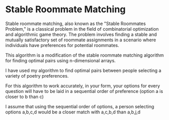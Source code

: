 # Stable Roommate Matching

Stable roommate matching, also known as the "Stable Roommates Problem," is a classical problem in the field of combinatorial optimization and algorithmic game theory. The problem involves finding a stable and mutually satisfactory set of roommate assignments in a scenario where individuals have preferences for potential roommates.

This algorithm is a modification of the stable roommate matching algorithm for finding optimal pairs using n-dimensional arrays.

I have used my algorithm to find optimal pairs between people selecting a variety of poetry preferences.

For this algorithm to work accurately, in your form, your options for every question will have to be laid in a sequential order of preference (option a is closer to b than c)

I assume that using the sequential order of options, a person selecting options a,b,c,d would be a closer match with a,c,b,d than a,b,j,d
